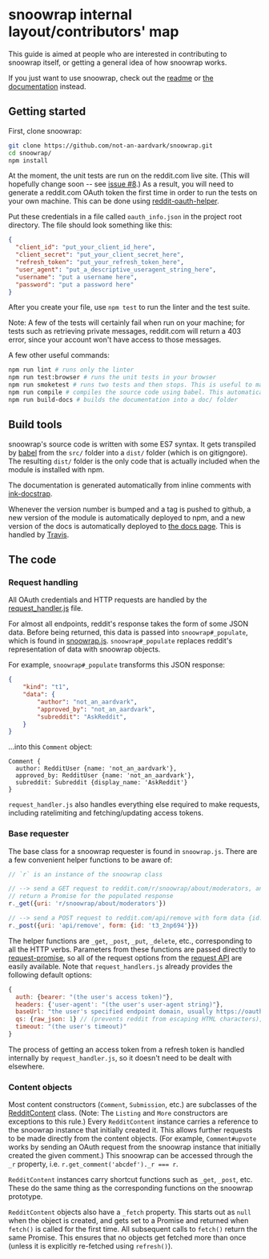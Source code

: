 # snoowrap internal layout/contributors' map

This guide is aimed at people who are interested in contributing to snoowrap itself, or getting a general idea of how snoowrap works.

If you just want to use snoowrap, check out the [readme](https://github.com/not-an-aardvark/snoowrap/blob/master/README.md) or [the documentation](https://not-an-aardvark.github.io/snoowrap/) instead.

## Getting started

First, clone snoowrap:

```bash
git clone https://github.com/not-an-aardvark/snoowrap.git
cd snoowrap/
npm install
```

At the moment, the unit tests are run on the reddit.com live site. (This will hopefully change soon -- see [issue #8](https://github.com/not-an-aardvark/snoowrap/issues/8).) As a result, you will need to generate a reddit.com OAuth token the first time in order to run the tests on your own machine. This can be done using [reddit-oauth-helper](https://github.com/not-an-aardvark/reddit-oauth-helper).

Put these credentials in a file called `oauth_info.json` in the project root directory. The file should look something like this:

```json
{
  "client_id": "put_your_client_id_here",
  "client_secret": "put_your_client_secret_here",
  "refresh_token": "put_your_refresh_token_here",
  "user_agent": "put_a_descriptive_useragent_string_here",
  "username": "put a username here",
  "password": "put a password here"
}
```

After you create your file, use `npm test` to run the linter and the test suite.

Note: A few of the tests will certainly fail when run on your machine; for tests such as retrieving private messages, reddit.com will return a 403 error, since your account won't have access to those messages.

A few other useful commands:

```bash
npm run lint # runs only the linter
npm run test:browser # runs the unit tests in your browser
npm run smoketest # runs two tests and then stops. This is useful to make sure your setup is correct.
npm run compile # compiles the source code using babel. This automatically gets run before the tests are run, but it's useful if you want to use `require('.')` in the node REPL.
npm run build-docs # builds the documentation into a doc/ folder
```

## Build tools
snoowrap's source code is written with some ES7 syntax. It gets transpiled by [babel](https://babeljs.io/) from the `src/` folder into a `dist/` folder (which is on gitigngore). The resulting `dist/` folder is the only code that is actually included when the module is installed with npm.

The documentation is generated automatically from inline comments with [ink-docstrap](https://github.com/docstrap/docstrap).

Whenever the version number is bumped and a tag is pushed to github, a new version of the module is automatically deployed to npm, and a new version of the docs is automatically deployed to [the docs page](https://not-an-aardvark.github.io/snoowrap). This is handled by [Travis](https://travis-ci.org/not-an-aardvark/snoowrap).

## The code

### Request handling

All OAuth credentials and HTTP requests are handled by the [request_handler.js](./request_handler.js) file.

For almost all endpoints, reddit's response takes the form of some JSON data. Before being returned, this data is passed into `snoowrap#_populate`, which is found in [snoowrap.js](./snoowrap.js). `snoowrap#_populate` replaces reddit's representation of data with snoowrap objects.

For example, `snoowrap#_populate` transforms this JSON response:

```json
{
    "kind": "t1",
    "data": {
        "author": "not_an_aardvark",
        "approved_by": "not_an_aardvark",
        "subreddit": "AskReddit",
    }
}
```

...into this `Comment` object:

```
Comment {
  author: RedditUser {name: 'not_an_aardvark'},
  approved_by: RedditUser {name: 'not_an_aardvark'},
  subreddit: Subreddit {display_name: 'AskReddit'}
}
```

`request_handler.js` also handles everything else required to make requests, including ratelimiting and fetching/updating access tokens.

### Base requester

The base class for a snoowrap requester is found in `snoowrap.js`. There are a few convenient helper functions to be aware of:

```js
// `r` is an instance of the snoowrap class

// --> send a GET request to reddit.com/r/snoowrap/about/moderators, and
// return a Promise for the populated response
r._get({uri: 'r/snoowrap/about/moderators'})

// --> send a POST request to reddit.com/api/remove with form data {id: 't3_2np694'}
r._post({uri: 'api/remove', form: {id: 't3_2np694'}})
```

The helper functions are `_get`, `_post`, `_put`, `_delete`, etc., corresponding to all the HTTP verbs. Parameters from these functions are passed directly to [request-promise](https://github.com/request/request-promise), so all of the request options from the [request API](https://www.npmjs.com/package/request) are easily available. Note that `request_handlers.js` already provides the following default options:

```js
{
  auth: {bearer: "(the user's access token)"},
  headers: {'user-agent': "(the user's user-agent string)"},
  baseUrl: "the user's specified endpoint domain, usually https://oauth.reddit.com",
  qs: {raw_json: 1} // (prevents reddit from escaping HTML characters),
  timeout: "(the user's timeout)"
}
```

The process of getting an access token from a refresh token is handled internally by `request_handler.js`, so it doesn't need to be dealt with elsewhere.

### Content objects

Most content constructors (`Comment`, `Submission`, etc.) are subclasses of the [RedditContent](./objects/RedditContent.js) class. (Note: The `Listing` and `More` constructors are exceptions to this rule.) Every `RedditContent` instance carries a reference to the snoowrap instance that initially created it. This allows further requests to be made directly from the content objects. (For example, `Comment#upvote` works by sending an OAuth request from the snoowrap instance that initially created the given comment.) This snoowrap can be accessed through the `_r` property, i.e. `r.get_comment('abcdef')._r === r`.

`RedditContent` instances carry shortcut functions such as `_get`, `_post`, etc. These do the same thing as the corresponding functions on the snoowrap prototype.

`RedditContent` objects also have a `_fetch` property. This starts out as `null` when the object is created, and gets set to a Promise and returned when `fetch()` is called for the first time. All subsequent calls to `fetch()` return the same Promise. This ensures that no objects get fetched more than once (unless it is explicitly re-fetched using `refresh()`).
